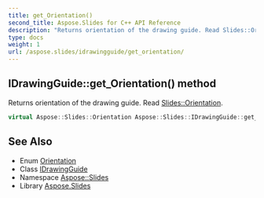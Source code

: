 ```yaml
---
title: get_Orientation()
second_title: Aspose.Slides for C++ API Reference
description: "Returns orientation of the drawing guide. Read Slides::Orientation."
type: docs
weight: 1
url: /aspose.slides/idrawingguide/get_orientation/
---
```

## IDrawingGuide::get_Orientation() method


Returns orientation of the drawing guide. Read [Slides::Orientation](../../orientation/).

```cpp
virtual Aspose::Slides::Orientation Aspose::Slides::IDrawingGuide::get_Orientation()=0
```

## See Also

* Enum [Orientation](../../orientation/)
* Class [IDrawingGuide](../)
* Namespace [Aspose::Slides](../../)
* Library [Aspose.Slides](../../../)